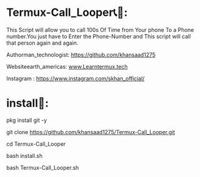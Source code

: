 # Termux-Call_Looper📞🔁:
This Script will allow you to call 100s Of Time from Your phone To a Phone number.You just have to Enter the Phone-Number and This script will call that person again and again.


Authorman_technologist: https://github.com/khansaad1275

Websiteearth_americas: www.Learntermux.tech

Instagram : https://www.instagram.com/skhan_official/ 


# install📲:
pkg install git -y <br>

git clone https://github.com/khansaad1275/Termux-Call_Looper.git <br>

cd Termux-Call_Looper <br>

bash install.sh <br>

bash Termux-Call_Looper.sh <br>


